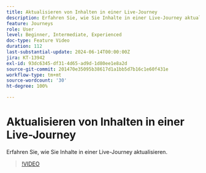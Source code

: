 ```yaml
---
title: Aktualisieren von Inhalten in einer Live-Journey
description: Erfahren Sie, wie Sie Inhalte in einer Live-Journey aktualisieren.
feature: Journeys
role: User
level: Beginner, Intermediate, Experienced
doc-type: Feature Video
duration: 112
last-substantial-update: 2024-06-14T00:00:00Z
jira: KT-13942
exl-id: 93dc6345-df31-4d65-ad9d-1d80ee1e8a2d
source-git-commit: 201470e35095b38617d1a1bb5d7b16c1e60f431e
workflow-type: tm+mt
source-wordcount: '30'
ht-degree: 100%

---
```


# Aktualisieren von Inhalten in einer Live-Journey

Erfahren Sie, wie Sie Inhalte in einer Live-Journey aktualisieren.

>[!VIDEO](https://video.tv.adobe.com/v/3429844/?learn=on)
